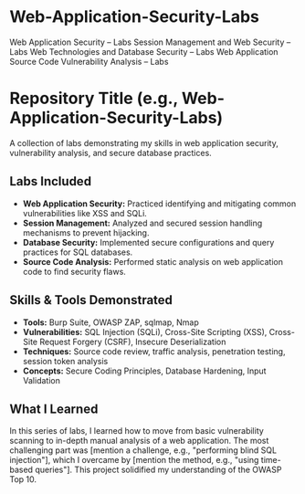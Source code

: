 # Web-Application-Security-Labs
Web Application Security – Labs  Session Management and Web Security – Labs  Web Technologies and Database Security – Labs  Web Application Source Code Vulnerability Analysis – Labs
# Repository Title (e.g., Web-Application-Security-Labs)

A collection of labs demonstrating my skills in web application security, vulnerability analysis, and secure database practices.

## Labs Included

* **Web Application Security:** Practiced identifying and mitigating common vulnerabilities like XSS and SQLi.
* **Session Management:** Analyzed and secured session handling mechanisms to prevent hijacking.
* **Database Security:** Implemented secure configurations and query practices for SQL databases.
* **Source Code Analysis:** Performed static analysis on web application code to find security flaws.

## Skills & Tools Demonstrated

* **Tools:** Burp Suite, OWASP ZAP, sqlmap, Nmap
* **Vulnerabilities:** SQL Injection (SQLi), Cross-Site Scripting (XSS), Cross-Site Request Forgery (CSRF), Insecure Deserialization
* **Techniques:** Source code review, traffic analysis, penetration testing, session token analysis
* **Concepts:** Secure Coding Principles, Database Hardening, Input Validation

## What I Learned

In this series of labs, I learned how to move from basic vulnerability scanning to in-depth manual analysis of a web application. The most challenging part was [mention a challenge, e.g., "performing blind SQL injection"], which I overcame by [mention the method, e.g., "using time-based queries"]. This project solidified my understanding of the OWASP Top 10.
